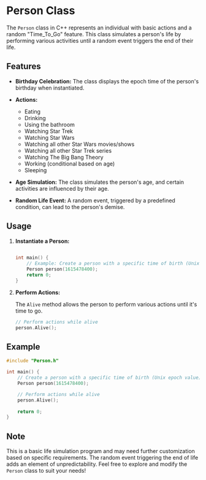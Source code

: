# Person Class

The `Person` class in C++ represents an individual with basic actions and a random "Time_To_Go" feature. This class simulates a person's life by performing various activities until a random event triggers the end of their life.

## Features

- **Birthday Celebration:** The class displays the epoch time of the person's birthday when instantiated.

- **Actions:**
  - Eating
  - Drinking
  - Using the bathroom
  - Watching Star Trek
  - Watching Star Wars
  - Watching all other Star Wars movies/shows
  - Watching all other Star Trek series
  - Watching The Big Bang Theory
  - Working (conditional based on age)
  - Sleeping

- **Age Simulation:** The class simulates the person's age, and certain activities are influenced by their age.

- **Random Life Event:** A random event, triggered by a predefined condition, can lead to the person's demise.

## Usage

1. **Instantiate a Person:**

   ```cpp
 
   int main() {
       // Example: Create a person with a specific time of birth (Unix epoch value)
       Person person(1615478400);
       return 0;
   }
   ```

2. **Perform Actions:**

   The `Alive` method allows the person to perform various actions until it's time to go.

   ```cpp
   // Perform actions while alive
   person.Alive();
   ```

## Example

```cpp
#include "Person.h"

int main() {
    // Create a person with a specific time of birth (Unix epoch value)
    Person person(1615478400);

    // Perform actions while alive
    person.Alive();
    
    return 0;
}
```

## Note

This is a basic life simulation program and may need further customization based on specific requirements. The random event triggering the end of life adds an element of unpredictability. Feel free to explore and modify the `Person` class to suit your needs! 
